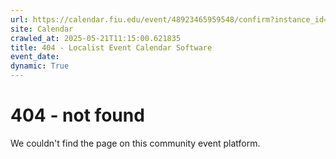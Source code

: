 ```yaml
---
url: https://calendar.fiu.edu/event/48923465959548/confirm?instance_id=49163461436205&return=https%3A%2F%2Fcalendar.fiu.edu%2Fcalendar%3Fevent_types%255B%255D%3D121723
site: Calendar
crawled_at: 2025-05-21T11:15:00.621835
title: 404 - Localist Event Calendar Software
event_date: 
dynamic: True
---
```


# 404 - not found
We couldn't find the page on this community event platform.
